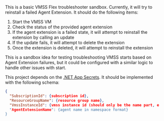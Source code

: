 This is a basic VMSS Flex troubleshooter sandbox. Currently, it will try to reinstall a failed Agent Extension. It should do the following items:
1. Start the VMSS VM
1. Check the status of the provided agent extension		
1. If the agent extension is a failed state, it will attempt to reinstall the extension by calling an update
1. If the update fails, it will attempt to delete the extension
1. Once the extension is deleted, it will attempt to reinstall the extension

This is a sandbox idea for testing troubleshooting VMSS starts based on Agent Extension failures, but it could be configured with a similar logic to handle other issues with start.

This project depends on the [.NET App Secrets](https://learn.microsoft.com/en-us/aspnet/core/security/app-secrets?view=aspnetcore-7.0&tabs=windows). It should be implemented with the following schema:

```json
{
  "SubscriptionId": {subscription id},
  "ResourceGroupName": {resource group name},
  "VmssInstanceId": {vmss instance id (should only be the name part, e.g . vmssname_8digitGuid}",
  "AgentExtensionName": {agent name in namespace format}
}
```
